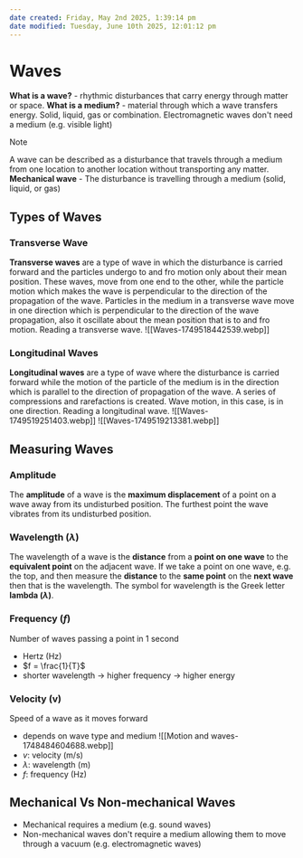 ```yaml
---
date created: Friday, May 2nd 2025, 1:39:14 pm
date modified: Tuesday, June 10th 2025, 12:01:12 pm
---
```


# Waves
**What is a wave?** - rhythmic disturbances that carry energy through matter or space.
**What is a medium?** - material through which a wave transfers energy. Solid, liquid, gas or combination. Electromagnetic waves don't need a medium (e.g. visible light)

> [!NOTE]
> A wave can be described as a disturbance that travels through a medium from one location to another location without transporting any matter.
> **Mechanical wave** - The disturbance is travelling through a medium (solid, liquid, or gas)

## Types of Waves
### Transverse Wave
**Transverse waves** are a type of wave in which the disturbance is carried forward and the particles undergo to and fro motion only about their mean position. These waves, move from one end to the other, while the particle motion which makes the wave is perpendicular to the direction of the propagation of the wave. Particles in the medium in a transverse wave move in one direction which is perpendicular to the direction of the wave propagation, also it oscillate about the mean position that is to and fro motion.
Reading a transverse wave.
![[Waves-1749518442539.webp]]
### Longitudinal Waves
**Longitudinal waves** are a type of wave where the disturbance is carried forward while the motion of the particle of the medium is in the direction which is parallel to the direction of propagation of the wave. A series of compressions and rarefactions is created. Wave motion, in this case, is in one direction.
Reading a longitudinal wave.
![[Waves-1749519251403.webp]]
![[Waves-1749519213381.webp]]
## Measuring Waves
### Amplitude
The **amplitude** of a wave is the **maximum displacement** of a point on a wave away from its undisturbed position. The furthest point the wave vibrates from its undisturbed position.
### Wavelength ($\lambda$)
The wavelength of a wave is the **distance** from a **point on one wave** to the **equivalent point** on the adjacent wave.
If we take a point on one wave, e.g. the top, and then measure the **distance** to the **same point** on the **next wave** then that is the wavelength.
The symbol for wavelength is the Greek letter **lambda ($\lambda$)**.
### Frequency ($f$)
Number of waves passing a point in 1 second
- Hertz (Hz)
- $f = \frac{1}{T}$
- shorter wavelength -> higher frequency -> higher energy
### Velocity (v)
Speed of a wave as it moves forward
- depends on wave type and medium
![[Motion and waves-1748484604688.webp]]
- $v$: velocity (m/s)
- $\lambda$: wavelength (m)
- $f$: frequency (Hz)
## Mechanical Vs Non-mechanical Waves
- Mechanical requires a medium (e.g. sound waves)
- Non-mechanical waves don't require a medium allowing them to move through a vacuum (e.g. electromagnetic waves)